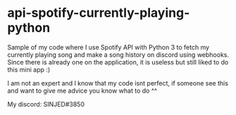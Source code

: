 # api-spotify-currently-playing-python
Sample of my code where I use Spotify API with Python 3 to fetch my currently playing song and make a song history on discord using webhooks. Since there is already one on the application, it is useless but still liked to do this mini app :)

I am not an expert and I know that my code isnt perfect, if someone see this and want to give me advice you know what to do ^^

My discord: SINJED#3850
